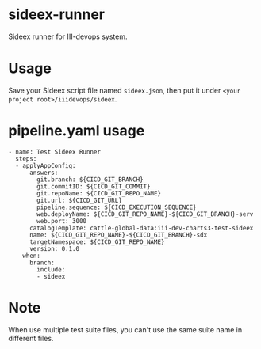 # sideex-runner
Sideex runner for III-devops system.

# Usage
Save your Sideex script file named `sideex.json`, then put it under `<your project root>/iiidevops/sideex`.

# pipeline.yaml usage
```
- name: Test Sideex Runner
  steps:
  - applyAppConfig:
      answers:
        git.branch: ${CICD_GIT_BRANCH}
        git.commitID: ${CICD_GIT_COMMIT}
        git.repoName: ${CICD_GIT_REPO_NAME}
        git.url: ${CICD_GIT_URL}
        pipeline.sequence: ${CICD_EXECUTION_SEQUENCE}
        web.deployName: ${CICD_GIT_REPO_NAME}-${CICD_GIT_BRANCH}-serv
        web.port: 3000
      catalogTemplate: cattle-global-data:iii-dev-charts3-test-sideex
      name: ${CICD_GIT_REPO_NAME}-${CICD_GIT_BRANCH}-sdx
      targetNamespace: ${CICD_GIT_REPO_NAME}
      version: 0.1.0
    when:
      branch:
        include:
        - sideex
```

# Note
When use multiple test suite files, you can't use the same suite name in different files.
